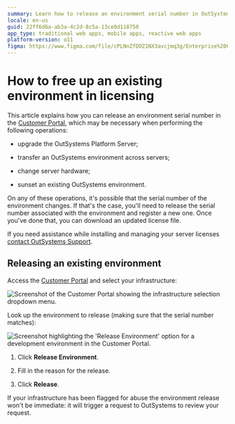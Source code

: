 ```yaml
---
summary: Learn how to release an environment serial number in OutSystems 11 (O11) via the Customer Portal for operations like upgrades and server transfers.
locale: en-us
guid: 22ff6d6a-ab3a-4c2d-8c5a-13ce0d118750
app_type: traditional web apps, mobile apps, reactive web apps
platform-version: o11
figma: https://www.figma.com/file/cPLNnZfDOZ1NX3avcjmq3g/Enterprise%20Customers?node-id=616:0
---
```


# How to free up an existing environment in licensing

This article explains how you can release an environment serial number in the [Customer Portal](https://www.outsystems.com/licensing/), which may be necessary when performing the following operations:

* upgrade the OutSystems Platform Server; 

* transfer an OutSystems environment across servers;

* change server hardware;

* sunset an existing OutSystems environment.

On any of these operations, it's possible that the serial number of the environment changes. If that's the case, you'll need to release the serial number associated with the environment and register a new one. Once you've done that, you can download an updated license file.

<div class="info" markdown="1">

If you need assistance while installing and managing your server licenses [contact OutSystems Support](https://success.outsystems.com/Support/Enterprise_Customers/OutSystems_Support/01_Contact_OutSystems_technical_support).

</div>

## Releasing an existing environment

Access the [Customer Portal](https://www.outsystems.com/licensing/) and select your infrastructure:

![Screenshot of the Customer Portal showing the infrastructure selection dropdown menu.](images/free-up-environment-portal.png "Customer Portal Infrastructure Selection")

Look up the environment to release (making sure that the serial number matches):

![Screenshot highlighting the 'Release Environment' option for a development environment in the Customer Portal.](images/free-up-environment-release.png "Release Environment Option")

1. Click **Release Environment**.

1. Fill in the reason for the release.

1. Click **Release**.

<div class="info" markdown="1">

If your infrastructure has been flagged for abuse the environment release won't be immediate: it will trigger a request to OutSystems to review your request.

</div>
